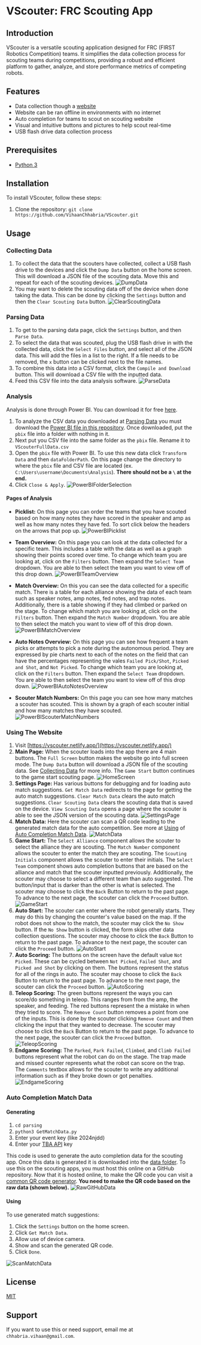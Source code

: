 # VScouter: FRC Scouting App

## Introduction

VScouter is a versatile scouting application designed for FRC (FIRST Robotics Competition) teams. It simplifies the data collection process for scouting teams during competitions, providing a robust and efficient platform to gather, analyze, and store performance metrics of competing robots.

## Features

- Data collection though a [website](https://vscouter.netlify.app/)
- Website can be ran offline in environments with no internet
- Auto completion for teams to scout on scouting website
- Visual and intuitive buttons and pictures to help scout real-time
- USB flash drive data collection process

## Prerequisites

- [Python 3](https://www.python.org/downloads/)

## Installation

To install VScouter, follow these steps:

1. Clone the repository: `git clone https://github.com/VihaanChhabria/VScouter.git`

## Usage

### Collecting Data

1. To collect the data that the scouters have collected, collect a USB flash drive to the devices and click the `Dump Data` button on the home screen. This will download a JSON file of the scouting data. Move this and repeat for each of the scouting devices.
   ![DumpData](/readmeimages/DumpData.png)
2. You may want to delete the scouting data off of the device when done taking the data. This can be done by clicking the `Settings` button and then the `Clear Scouting Data` button.
   ![ClearScoutingData](/readmeimages/ClearScoutingData.gif)

### Parsing Data

1. To get to the parsing data page, click the `Settings` button, and then `Parse Data`.
2. To select the data that was scouted, plug the USB flash drive in with the collected data, click the `Select Files` button, and select all of the JSON data. This will add the files in a list to the right. If a file needs to be removed, the `x` button can be clicked next to the file names.
3. To combine this data into a CSV format, click the `Compile and Download` button. This will download a CSV file with the inputted data.
4. Feed this CSV file into the data analysis software.
   ![ParseData](/readmeimages/ParseData.gif)


### Analysis

Analysis is done through Power BI. You can download it for free [here](https://www.microsoft.com/en-us/power-platform/products/power-bi/downloads).

1. To analyze the CSV data you downloaded at [Parsing Data](#parsing-data) you must download the [Power BI file in this repository](/analysis/VScouterAnalysis.pbix). Once downloaded, put the `pbix` file into a folder with nothing in it.
2. Next put you CSV file into the same folder as the `pbix` file. Rename it to `VScouterFullData.csv`
3. Open the `pbix` file with Power BI. To use this new data click `Transform Data` and then `dataFolderPath`. On this page change the directory to where the `pbix` file and CSV file are located (ex. `C:\Users\username\Documents\Analysis`). **There should not be a `\` at the end.**
3. Click `Close & Apply`.
![PowerBIFolderSelection](/readmeimages/PowerBIFolderSelection.gif)

#### Pages of Analysis
- **Picklist:** On this page you can order the teams that you have scouted based on how many notes they have scored in the speaker and amp as well as how many notes they have fed. To sort click below the headers on the arrows that pop up.
![PowerBIPicklist](/readmeimages/PowerBIPicklist.png)

- **Team Overview:** On this page you can look at the data collected for a specific team. This includes a table with the data as well as a graph showing their points scored over time. To change which team you are looking at, click on the `Filters` button. Then expand the `Select Team` dropdown. You are able to then select the team you want to view off of this drop down.
![PowerBITeamOverview](/readmeimages/PowerBITeamOverview.png)

- **Match Overview:** On this you can see the data collected for a specific match. There is a table for  each alliance showing the data of each team such as speaker notes, amp notes, fed notes, and trap notes. Additionally, there is a table showing if they had climbed or parked on the stage. To change which match you are looking at, click on the `Filters` button. Then expand the `Match Number` dropdown. You are able to then select the match you want to view off of this drop down.
![PowerBIMatchOverview](/readmeimages/PowerBIMatchOverview.png)

- **Auto Notes Overview:** On this page you can see how frequent a team picks or attempts to pick a note during the autonomous period. They are expressed by pie charts next to each of the notes on the field that can have the percentages representing the vales `Failed Pick/Shot`, `Picked and Shot`, and `Not Picked`. To change which team you are looking at, click on the `Filters` button. Then expand the `Select Team` dropdown. You are able to then select the team you want to view off of this drop down.
![PowerBIAutoNotesOverview](/readmeimages/PowerBIAutoNotesOverview.png)

- **Scouter Match Numbers:** On this page you can see how many matches a scouter has scouted. This is shown by a graph of each scouter initial and how many matches they have scouted.
![PowerBIScouterMatchNumbers](/readmeimages/PowerBIScouterMatchNumbers.png)

### Using The Website

1. Visit [https://vscouter.netlify.app/](https://vscouter.netlify.app/)
2. **Main Page:** When the scouter loads into the app there are 4 main buttons. The `Full Screen` button makes the website go into full screen mode. The `Dump Data` button will download a JSON file of the scouting data. See [Collecting Data](#collecting-data) for more info. The `Game Start` button continues to the game start scouting page.
   ![HomeScreen](/readmeimages/HomeScreen.png)
3. **Settings Page:** Has various buttons for debugging and for loading auto match suggestions. `Get Match Data` redirects to the page for getting the auto match suggestions. `Clear Match Data` clears the auto match suggestions. `Clear Scouting Data` clears the scouting data that is saved on the device. `View Scouting Data` opens a page where the scouter is able to see the JSON version of the scouting data.
   ![SettingsPage](readmeimages/SettingsPage.png)
4. **Match Data:** Here the scouter can scan a QR code leading to the generated match data for the auto competition. See more at [Using](#using) of [Auto Completion Match Data](#auto-completion-match-data).
   ![MatchData](readmeimages/MatchData.png)
5. **Game Start:** The `Select Alliance` component allows the scouter to select the alliance they are scouting. The `Match Number` component allows the scouter to enter the match they are scouting. The `Scouting Initials` component allows the scouter to enter their initials. The `Select Team` component shows auto completion buttons that are based on the alliance and match that the scouter inputted previously. Additionally, the scouter may choose to select a different team than auto suggested. The button/input that is darker than the other is what is selected. The scouter may choose to click the `Back` Button to return to the past page. To advance to the next page, the scouter can click the `Proceed` button.
   ![GameStart](readmeimages/GameStart.png)
6. **Auto Start:** The scouter can enter where the robot generally starts. They may do this by changing the counter's value based on the map. If the robot does not show to the match, the scouter may click the `No Show` button. If the `No Show` button is clicked, the form skips other data collection questions. The scouter may choose to click the `Back` Button to return to the past page. To advance to the next page, the scouter can click the `Proceed` button.
   ![AutoStart](readmeimages/AutoStart.png)
7. **Auto Scoring:** The buttons on the screen have the default value `Not Picked`. These can be cycled between `Not Picked`, `Failed Shot`, and `Picked and Shot` by clicking on them. The buttons represent the status for all of the rings in auto. The scouter may choose to click the `Back` Button to return to the past page. To advance to the next page, the scouter can click the `Proceed` button.
   ![AutoScoring](readmeimages/AutoScoring.png)
8. **Teleop Scoring:** The green buttons represent the ways you can score/do something in teleop. This ranges from from the amp, the speaker, and feeding. The red buttons represent the a mistake in when they tried to score. The `Remove Count` button removes a point from one of the inputs. This is done by the scouter clicking `Remove Count` and then clicking the input that they wanted to decrease. The scouter may choose to click the `Back` Button to return to the past page. To advance to the next page, the scouter can click the `Proceed` button.
   ![TeleopScoring](readmeimages/TeleopScoring.png)
9. **Endgame Scoring:** The `Parked`, `Park Failed`, `Climbed`, and `Climb Failed` buttons represent what the robot can do on the stage. The trap made and missed counter represents what the robot can score on the trap. The `Comments` textbox allows for the scouter to write any additional information such as if they broke down or got penalties.
   ![EndgameScoring](readmeimages/EndgameScoring.png)

### Auto Completion Match Data

#### **Generating**

1. `cd parsing`
2. `python3 GetMatchData.py`
3. Enter your event key (like 2024njdd)
4. Enter your [TBA API](https://www.thebluealliance.com/apidocs) key

This code is used to generate the auto completion data for the scouting app. Once this data is generated it is downloaded into the [data folder](/data/EventMatches.json). To use this on the scouting apps, you must host this online on a GitHub repository. Now that it is hosted online, to make the QR code you can visit a [common QR code generator](https://getsiimple.com/tools/qr-code-generator/). **You need to make the QR code based on the raw data (shown below).**
![RawGitHubData](readmeimages/RawGitHubData.png)

#### **Using**

To use generated match suggestions:

1. Click the `Settings` button on the home screen.
2. Click `Get Match Data`.
3. Allow use of device camera.
4. Show and scan the generated QR code.
5. Click `Done`.

![ScanMatchData](/readmeimages/ScanMatchData.gif)

## License

[MIT](https://choosealicense.com/licenses/mit/)

## Support

If you want to use this or need support, email me at `chhabria.vihaan@gmail.com`.
